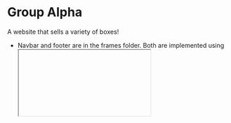 # Group Alpha
A website that sells a variety of boxes!

- Navbar and footer are in the frames folder. Both are implemented using <iframe> tag. In order to change a link, go to the frames folder and edit links there. This makes it easier to manage the website (ie, not having to go to each webpage to edit links).

## NOTES

- I will work on store.html (located in products directory)
- Link to view the website has changed to https://mark-jovero.github.io/GroupAlpha/
  
## TODO [due n/a]
~~- finish websites/links~~

~~- Product art~~
  - Replace product art with something more "modern"
  - Replace iFrames with javascript, once prof. Bierman allows use of js
  - *Add product page for each product
